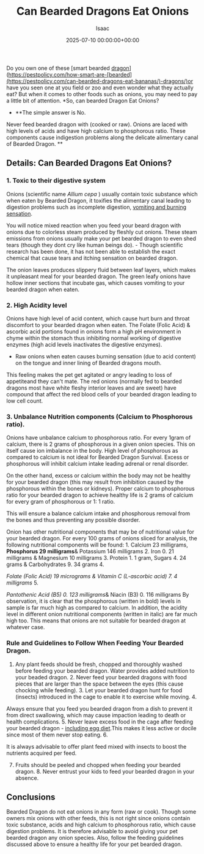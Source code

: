 ﻿---
title: Can Bearded Dragons Eat Onions
description: Do you own one of these smart bearded dragonhttpspestpolicy.comhow-smart-are-bearded-dragons or have you seen one at you field or zoo and even wonder what...
slug: /can-bearded-dragons-eat-onions/
date: 2025-07-10 00:00:00+00:00
lastmod: 2025-07-10 00:00:00+03:00
author: Isaac
categories:

- Guide

- Lizard
tags:

- guide

- bearded

- dragon
layout: post
---

Do you own one of these [smart bearded [dragon](https://pestpolicy.com/can-bearded-dragons-eat-apples/)](https://pestpolicy.com/how-smart-are-[bearded](https://pestpolicy.com/can-bearded-dragons-eat-bananas/)-dragons/)or have you seen one at you field or zoo and even wonder what they actually eat? But when it comes to other foods such as onions, you may need to pay a little bit of attention. *So, can bearded Dragon Eat Onions?

* **The simple answer is No.

Never feed bearded dragon with (cooked or raw). Onions are laced with high levels of acids and have high calcium to phosphorous ratio. These components cause indigestion problems along the delicate alimentary canal of Bearded Dragon. **

##  Details: Can Bearded Dragons Eat Onions?

###  1. Toxic to their digestive system

Onions (scientific name *Allium cepa* ) usually contain toxic substance which when eaten by Bearded Dragon, it toxifies the alimentary canal leading to digestion problems such as incomplete digestion, [vomiting and burning sensation](https://www.vetexotic.theclinics.com/article/S1094-9194(16)30081-0/abstract).

You will notice mixed reaction when you feed your beard dragon with onions due to colorless steam produced by fleshly cut onions. These steam emissions from onions usually make your pet bearded dragon to even shed tears (though they dont cry like human beings do). - Though scientific research has been done, it has not been able to establish the exact chemical that cause tears and itching sensation on bearded dragon.

The onion leaves produces slippery fluid between leaf layers, which makes it unpleasant meal for your bearded dragon. The green leafy onions have hollow inner sections that incubate gas, which causes vomiting to your bearded dragon when eaten.

###  2. High Acidity level

Onions have high level of acid content, which cause hurt burn and throat discomfort to your bearded dragon when eaten. The Folate (Folic Acid) & ascorbic acid portions found in onions form a high pH environment in chyme within the stomach thus inhibiting normal working of digestive enzymes (high acid levels inactivates the digestive enzymes).

- Raw onions when eaten causes burning sensation (due to acid content) on the tongue and inner lining of Bearded dragons mouth.

This feeling makes the pet get agitated or angry leading to loss of appetiteand they can't mate. The red onions (normally fed to bearded dragons most have white fleshy interior leaves and are sweet) have compound that affect the red blood cells of your bearded dragon leading to low cell count.

###  3. Unbalance Nutrition components (Calcium to Phosphorous ratio).

Onions have unbalance calcium to phosphorous ratio. For every 1gram of calcium, there is 2 grams of phosphorous in a given onion species. This on itself cause ion imbalance in the body. High level of phosphorous as compared to calcium is not ideal for Bearded Dragon Survival. Excess or phosphorous will inhibit calcium intake leading adrenal or renal disorder.

On the other hand, excess or calcium within the body may not be healthy for your bearded dragon (this may result from inhibition caused by the phosphorous within the bones or kidneys). Proper calcium to phosphorous ratio for your bearded dragon to achieve healthy life is 2 grams of calcium for every gram of phosphorous or 1: 1 ratio.

This will ensure a balance calcium intake and phosphorous removal from the bones and thus preventing any possible disorder.

Onion has other nutritional components that may be of nutritional value for your bearded dragon. For every 100 grams of onions sliced for analysis, the following nutritional components will be found: 1. Calcium 23 milligrams, **Phosphorus 29 milligrams**& Potassium 146 milligrams 2. Iron 0. 21 milligrams & Magnesium 10 milligrams 3. Protein 1. 1 gram, Sugars 4. 24 grams & Carbohydrates 9. 34 grams 4.

*Folate (Folic Acid) 19 micrograms & Vitamin C (L-ascorbic acid) 7. 4 milligrams* 5.

*Pantothenic Acid (B5) 0. 123 milligrams*& Niacin (B3) 0. 116 milligrams By observation, it is clear that the phosphorous (written in bold) levels in sample is far much high as compared to calcium. In addition, the acidity level in different onion nutritional components (written in italic) are far much high too. This means that onions are not suitable for bearded dragon at whatever case.

###  Rule and Guidelines to Follow When Feeding Your Bearded Dragon.

1. Any plant feeds should be fresh, chopped and thoroughly washed before feeding your bearded dragon. Water provides added nutrition to your beaded dragon. 2. Never feed your bearded dragons with food pieces that are larger than the space between the eyes (this cause chocking while feeding). 3. Let your bearded dragon hunt for food (insects) introduced in the cage to enable it to exercise while moving. 4.

Always ensure that you feed you bearded dragon from a dish to prevent it from direct swallowing, which may cause impaction leading to death or health complications. 5. Never leave excess food in the cage after feeding your bearded dragon - [including egg diet](https://pestpolicy.com/can-bearded-dragons-eat-eggs/).This makes it less active or docile since most of them never stop eating. 6.

It is always advisable to offer plant feed mixed with insects to boost the nutrients acquired per feed.

7. Fruits should be peeled and chopped when feeding your bearded dragon. 8. Never entrust your kids to feed your bearded dragon in your absence.

##  Conclusions

Bearded Dragon do not eat onions in any form (raw or cook). Though some owners mix onions with other feeds, this is not right since onions contain toxic substance, acids and high calcium to phosphorous ratio, which cause digestion problems. It is therefore advisable to avoid giving your pet bearded dragon any onion species. Also, follow the feeding guidelines discussed above to ensure a healthy life for your pet bearded dragon.

